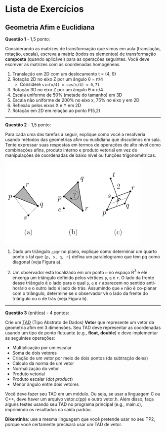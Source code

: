 # Lista de Exercícios
## Geometria Afim e Euclidiana

**Questão 1** - 1,5 ponto:

Considerando as matrizes de transformação que vimos em aula (translação, rotação, escala), escreva a matriz (todos os elementos) de transformação **composta** (quando aplicável) para as operações seguintes. Você deve escrever as matrizes com as coordenadas homogêneas.

1. Translação em 2D com um deslocamento t = (4, 9)
1. Rotação 2D no eixo Z por um ângulo &theta; = π/4
   - Considere `sin(π/4) = cos(π/4) = 0,71`
1. Rotação 3D no eixo Z por um ângulo &theta; = π/4
1. Escala uniforme de 50% (metade do tamanho) em 3D
1. Escala não uniforme de 200% no eixo x, 75% no eixo y em 2D
1. Reflexão pelos eixos X e Y em 2D
1. Rotação em 2D em relação ao ponto P(5,2)

---
**Questão 2** - 1,5 ponto:

Para cada uma das tarefas a seguir, explique como você a resolveria usando métodos das geometrias afim ou euclidiana que discutimos em sala. Tente expressar suas respostas em termos de operações de alto nível como combinações afins, produto interno e produto vetorial em vez de manipulações de coordenadas de baixo nível ou funções trigonométricas.

![](images/geoafim.png)

1. Dado um triângulo `△pqr` no plano, explique como determinar um quarto ponto s tal que `{p, s, q, r}` defina um paralelogramo que tem pq como diagonal (veja Figura a).

1. Um observador está localizado em um ponto `e` no espaço R<sup>3</sup> e ele enxerga um triângulo definido pelos vértices `p`, `q` e `r`. O lado da frente desse triângulo é o lado para o qual `p`, `q` e `r` aparecem no sentido anti-horário e o outro lado é lado de trás. Assumindo que `e` não é co-planar com o triângulo, determine se o observador vê o lado da frente do triângulo ou o de trás (veja Figura b).

---
**Questão 3** (prática) - 4 pontos:

Crie um <abbr title="Tipo Abstrato de Dados">TAD</abbr> (Tipo Abstrato de Dados) **Vetor** que
represente um vetor da geometria afim em 3 dimensões. Seu TAD deve representar as coordenadas usando um
tipo de ponto flutuante (e.g., **float**, **double**) e deve implementar as seguintes operações:

- Multiplicação por um escalar
- Soma de dois vetores
- Criação de um vetor por meio de dois pontos (da subtração deles)
- Cálculo da norma de um vetor
- Normalização do vetor
- Produto vetorial
- Produto escalar (_dot product_)
- Menor ângulo entre dois vetores

Você deve fazer seu TAD em um módulo. Ou seja, se usar a
linguagem C ou C++, deve haver um arquivo vetor.c(pp) e outro vetor.h.
Além disso, faça alguns testes usando seu TAD no programa principal (e.g., main.c), imprimindo os resultados na saída padrão.

**Dikentinha**: use a mesma linguagem que você pretende usar no seu TP2, porque você certamente precisará usar um TAD de vetor.
